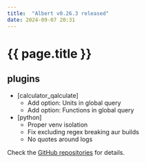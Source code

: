 ```yaml
---
title:  "Albert v0.26.3 released"
date: 2024-09-07 20:31
---
```


# {{ page.title }}

## plugins

- [calculator_qalculate]
  - Add option: Units in global query
  - Add option: Functions in global query
- [python]
  - Proper venv isolation
  - Fix excluding regex breaking aur builds
  - No quotes around logs

Check the [GitHub repositories](https://github.com/albertlauncher/albert/commits/v0.26.3) for details.
